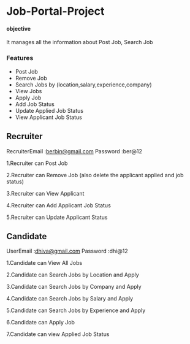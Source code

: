 # Job-Portal-Project
#### objective
It manages all the information about Post Job, Search Job

### Features

* Post Job
* Remove Job
* Search Jobs by (location,salary,experience,company)
* View Jobs
* Apply Job
* Add Job Status
* Update Applied Job Status
* View Applicant Job Status

## Recruiter

RecruiterEmail :berbin@gmail.com
Password   :ber@12

1.Recruiter can Post Job

2.Recruiter can Remove Job (also delete the applicant applied and job status)

3.Recruiter can View Applicant

4.Recruiter can Add Applicant Job Status

5.Recruiter can Update Applicant Status


## Candidate

UserEmail :dhiva@gmail.com
Password  :dhi@12

1.Candidate can View All Jobs

2.Candidate can Search Jobs by Location and Apply

3.Candidate can Search Jobs by Company and Apply

4.Candidate can Search Jobs by Salary and Apply

5.Candidate can Search Jobs by Experience and Apply

6.Candidate can Apply Job

7.Candidate can view Applied Job Status
